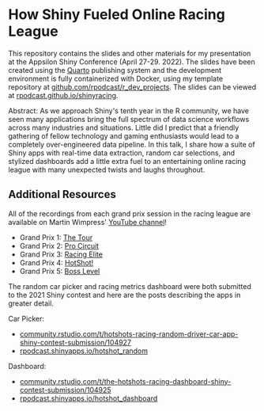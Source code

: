 # How Shiny Fueled Online Racing League

This repository contains the slides and other materials for my presentation at the Appsilon Shiny Conference (April 27-29. 2022). The slides have been created using the [Quarto](https://quarto.org/) publishing system and the development environment is fully containerized with Docker, using my template repository at [github.com/rpodcast/r_dev_projects](https://github.com/rpodcast/r_dev_projects). The slides can be viewed at [rpodcast.github.io/shinyracing](https://rpodcast.github.io/shinyracing).

Abstract: As we approach Shiny's tenth year in the R community, we have seen many  applications bring the full spectrum of data science workflows across many industries and situations. Little did I predict that a friendly gathering of fellow technology and gaming enthusiasts would lead to a completely over-engineered data pipeline. In this talk, I share how a suite of Shiny apps with real-time data extraction, random car selections, and stylized dashboards add a little extra fuel to an entertaining online racing league with many unexpected twists and laughs throughout.

## Additional Resources

All of the recordings from each grand prix session in the racing league are available on Martin Wimpress' [YouTube
channel](https://www.youtube.com/channel/UC6D0aBP5pnWTGhQAvEmhUNw)!

- Grand Prix 1: [The Tour](https://www.youtube.com/watch?v=KpZXn3elnFU)
- Grand Prix 2: [Pro Circuit](https://www.youtube.com/watch?v=ZhD5aIuTN8A)
- Grand Prix 3: [Racing Elite](https://www.youtube.com/watch?v=I-b2W93fkEs)
- Grand Prix 4: [HotShot!](https://www.youtube.com/watch?v=6QfHe62-70E)
- Grand Prix 5: [Boss Level](https://www.youtube.com/watch?v=ow8A68ElPp0)

The random car picker and racing metrics dashboard were both submitted to the 2021 Shiny contest and here are the posts describing the apps in greater detail.

Car Picker:

- [community.rstudio.com/t/hotshots-racing-random-driver-car-app-shiny-contest-submission/104927](https://community.rstudio.com/t/hotshots-racing-random-driver-car-app-shiny-contest-submission/104927)
- [rpodcast.shinyapps.io/hotshot_random](https://rpodcast.shinyapps.io/hotshot_random)

Dashboard:

- [community.rstudio.com/t/the-hotshots-racing-dashboard-shiny-contest-submission/104925](https://community.rstudio.com/t/the-hotshots-racing-dashboard-shiny-contest-submission/104925)
- [rpodcast.shinyapps.io/hotshot_dashboard](https://rpodcast.shinyapps.io/hotshot_dashboard)
